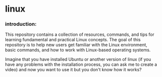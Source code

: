 # linux

### introduction:
This repository contains a collection of resources, commands, and tips for learning fundamental and practical Linux concepts. The goal of this repository is to help new users get familiar with the Linux environment, basic commands, and how to work with Linux-based operating systems.

Imagine that you have installed Ubuntu or another version of linux (if you have any problems with the installation process, you can ask me to create a video) and now you want to use it but you don't know how it works?

